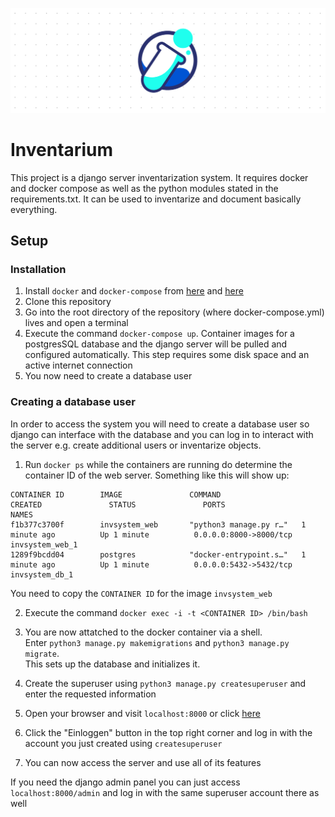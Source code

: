![Inventarium](/invsystem/user_manager/static/user_manager/images/banner.png)
# Inventarium

This project is a django server inventarization system. It requires docker 
and docker compose as well as the python modules stated in the requirements.txt. It can be used to
 inventarize and document basically everything.
## Setup
### Installation
1. Install `docker` and `docker-compose` from [here](https://www.docker.com/get-started) and [here](https://docs.docker.com/compose/install/)
2. Clone this repository
3. Go into the root directory of the repository (where docker-compose.yml) lives and open 
a terminal
4. Execute the command `docker-compose up`. Container images for a postgresSQL 
database and the django server will be pulled and configured automatically. This step 
requires some disk space and an active internet connection
5. You now need to create a database user
### Creating a database user
In order to access the system you will need to create a database user so django can 
interface with the database and you can log in to interact with the server e.g. create 
additional users or inventarize objects.
1. Run `docker ps` while the containers are running do determine the container ID of the 
web server. Something like this will show up:
```
CONTAINER ID        IMAGE               COMMAND                  CREATED               STATUS               PORTS                    NAMES
f1b377c3700f        invsystem_web       "python3 manage.py r…"   1 minute ago          Up 1 minute          0.0.0.0:8000->8000/tcp   invsystem_web_1
1289f9bcdd04        postgres            "docker-entrypoint.s…"   1 minute ago          Up 1 minute          0.0.0.0:5432->5432/tcp   invsystem_db_1
```

You need to copy the `CONTAINER ID` for the image `invsystem_web`

2. Execute the command `docker exec -i -t <CONTAINER ID> /bin/bash`

3. You are now attatched to the docker container via a shell. <br>
Enter `python3 manage.py makemigrations` and `python3 manage.py migrate`.<br> 
This sets up the database and initializes it. 

4. Create the superuser using `python3 manage.py createsuperuser` and enter the 
requested information

5. Open your browser and visit `localhost:8000` or click [here](http://localhost:8000)

6. Click the "Einloggen" button in the top right corner and log in with the account you 
just created using `createsuperuser`

7. You can now access the server and use all of its features

If you need the django admin panel you can just access `localhost:8000/admin` and log in 
with the same superuser account there as well
